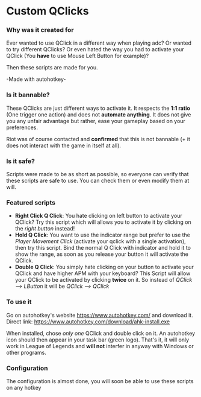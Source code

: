 # Custom QClicks

### Why was it created for

Ever wanted to use QClick in a different way when playing adc? Or wanted to try different QClicks? Or even hated the way you had to activate your QClick (You **have** to use Mouse Left Button for example)?

Then these scripts are made for you.

-Made with autohotkey-

### Is it bannable?

These QClicks are just different ways to activate it. It respects the **1:1 ratio** (One trigger one action) and does not **automate anything**.
It does not give you any unfair advantage but rather, ease your gameplay based on your preferences.

Riot was of course contacted and **confirmed** that this is not bannable (+ it does not interact with the game in itself at all).


### Is it safe?
Scripts were made to be as short as possible, so everyone can verify that these scripts are safe to use.
You can check them or even modify them at will.

### Featured scripts

- **Right Click Q Click**: You hate clicking on left button to activate your QClick? Try this script which will allows you to activate it by clicking on the *right button* instead!
- **Hold Q Click**: You want to use the indicator range but prefer to use the *Player Movement Click* (activate your qclick with a single activation), then try this script. Bind the normal Q Click with indicator and hold it to show the range, as soon as you release your button it will activate the QClick.
- **Double Q Click**: You simply hate clicking on your button to activate your QClick and have higher APM with your keyboard? This Script will allow your QClick to be activated by clicking **twice** on it. So instead of *QClick --> LButton* it will be *QClick --> QClick*

### To use it

Go on autohotkey's website https://www.autohotkey.com/ and download it.  
Direct link: https://www.autohotkey.com/download/ahk-install.exe

When installed, chose *only one* QClick and double click on it. An autohotkey icon should then appear in your task bar (green logo).
That's it, it will only work in League of Legends and **will not** interfer in anyway with Windows or other programs.


### Configuration
The configuration is almost done, you will soon be able to use these scripts on any hotkey
